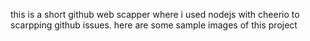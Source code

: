 this is a short github web scapper
 where i used nodejs with cheerio
   to scarpping github issues.
here are some sample images of this project